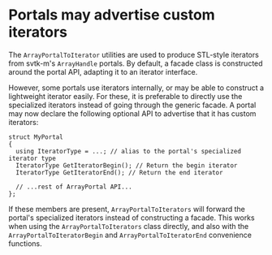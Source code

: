 # Portals may advertise custom iterators

The `ArrayPortalToIterator` utilities are used to produce STL-style iterators 
from svtk-m's `ArrayHandle` portals. By default, a facade class is constructed 
around the portal API, adapting it to an iterator interface. 

However, some portals use iterators internally, or may be able to construct a
lightweight iterator easily. For these, it is preferable to directly use the
specialized iterators instead of going through the generic facade. A portal may
now declare the following optional API to advertise that it has custom 
iterators:

```
struct MyPortal
{
  using IteratorType = ...; // alias to the portal's specialized iterator type
  IteratorType GetIteratorBegin(); // Return the begin iterator
  IteratorType GetIteratorEnd(); // Return the end iterator

  // ...rest of ArrayPortal API...
};
```

If these members are present, `ArrayPortalToIterators` will forward the portal's
specialized iterators instead of constructing a facade. This works when using 
the `ArrayPortalToIterators` class directly, and also with the
`ArrayPortalToIteratorBegin` and `ArrayPortalToIteratorEnd` convenience 
functions.
